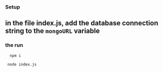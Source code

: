 ### Setup

## in the file index.js, add the database connection string to the `mongoURL` variable
### the run 
```bash
  npm i 
``` 
```bash
 node index.js
```